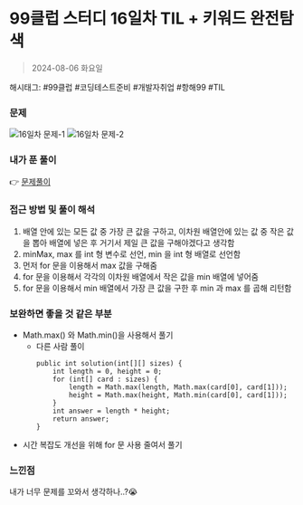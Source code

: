 # 99클럽 스터디 16일차 TIL + 키워드 완전탐색
> 2024-08-06 화요일

해시태그: #99클럽 #코딩테스트준비 #개발자취업 #항해99 #TIL

### 문제
![16일차 문제-1](https://github.com/user-attachments/assets/ee4c847e-17dd-49b0-b9c9-a6a6d17f14f4)
![16일차 문제-2](https://github.com/user-attachments/assets/ad4b1bc3-dcea-4e61-a482-027ce233fbe3)

### 내가 푼 풀이
👉 [문제풀이](https://github.com/subbangE/codingTest-study/blob/master/src/day_16/fullSearch2.java)

### 접근 방법 및 풀이 해석
1. 배열 안에 있는 모든 값 중 가장 큰 값을 구하고, 이차원 배열안에 있는 값 중 작은 값을 뽑아 배열에 넣은 후 거기서 제일 큰 값을 구해야겠다고 생각함
2. minMax, max 를 int 형 변수로 선언, min 을 int 형 배열로 선언함
3. 먼저 for 문을 이용해서 max 값을 구해줌
4. for 문을 이용해서 각각의 이차원 배열에서 작은 값을 min 배열에 넣어줌
5. for 문을 이용해서 min 배열에서 가장 큰 값을 구한 후 min 과 max 를 곱해 리턴함

### 보완하면 좋을 것 같은 부분
+ Math.max() 와 Math.min()을 사용해서 풀기
    + 다른 사람 풀이
        ```
        public int solution(int[][] sizes) {
            int length = 0, height = 0;
            for (int[] card : sizes) {
                length = Math.max(length, Math.max(card[0], card[1]));
                height = Math.max(height, Math.min(card[0], card[1]));
            }
            int answer = length * height;
            return answer;
        }
        ```
+ 시간 복잡도 개선을 위해 for 문 사용 줄여서 풀기

### 느낀점
내가 너무 문제를 꼬와서 생각하나..?😭
